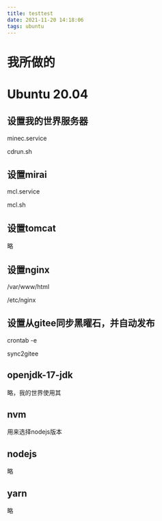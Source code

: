 ```yaml
---
title: testtest
date: 2021-11-20 14:18:06
tags: ubuntu
---
```

# 我所做的

# Ubuntu 20.04

## 设置我的世界服务器

minec.service

cdrun.sh

## 设置mirai

mcl.service

mcl.sh

## 设置tomcat

略

## 设置nginx

/var/www/html

/etc/nginx

## 设置从gitee同步黑曜石，并自动发布

 crontab -e

sync2gitee

## openjdk-17-jdk

略，我的世界使用其

## nvm 

用来选择nodejs版本

## nodejs

略

## yarn

略
